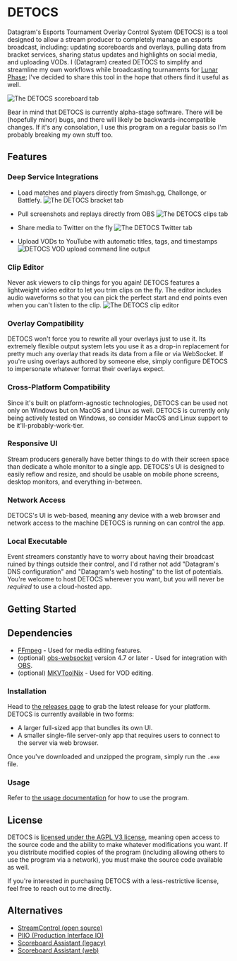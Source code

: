 # DETOCS
Datagram's Esports Tournament Overlay Control System (DETOCS) is a tool designed to allow a stream producer to completely manage an esports broadcast, including: updating scoreboards and overlays, pulling data from bracket services, sharing status updates and highlights on social media, and uploading VODs.
I (Datagram) created DETOCS to simplify and streamline my own workflows while broadcasting tournaments for [Lunar Phase](https://twitter.com/LunarPhaseProd); I've decided to share this tool in the hope that others find it useful as well.

![The DETOCS scoreboard tab](docs/images/tab_scoreboard.png)

Bear in mind that DETOCS is currently alpha-stage software.
There will be (hopefully minor) bugs, and there will likely be backwards-incompatible changes.
If it's any consolation, I use this program on a regular basis so I'm probably breaking my own stuff too.

## Features

### Deep Service Integrations
- Load matches and players directly from Smash.gg, Challonge, or Battlefy.
	![The DETOCS bracket tab](docs/images/tab_bracket.png)

- Pull screenshots and replays directly from OBS
	![The DETOCS clips tab](docs/images/tab_clips.png)

- Share media to Twitter on the fly
	![The DETOCS Twitter tab](docs/images/tab_twitter.png)

- Upload VODs to YouTube with automatic titles, tags, and timestamps
	![DETOCS VOD upload command line output](docs/images/vod_metadata.png)

### Clip Editor
Never ask viewers to clip things for you again!
DETOCS features a lightweight video editor to let you trim clips on the fly.
The editor includes audio waveforms so that you can pick the perfect start and end points even when you can't listen to the clip.
![The DETOCS clip editor](docs/images/tab_clips_video.png)

### Overlay Compatibility
DETOCS won't force you to rewrite all your overlays just to use it.
Its extremely flexible output system lets you use it as a drop-in replacement for pretty much any overlay that reads its data from a file or via WebSocket.
If you're using overlays authored by someone else, simply configure DETOCS to impersonate whatever format their overlays expect.

### Cross-Platform Compatibility
Since it's built on platform-agnostic technologies, DETOCS can be used not only on Windows but on MacOS and Linux as well.
DETOCS is currently only being actively tested on Windows, so consider MacOS and Linux support to be it'll-probably-work-tier.

### Responsive UI
Stream producers generally have better things to do with their screen space than dedicate a whole monitor to a single app.
DETOCS's UI is designed to easily reflow and resize, and should be usable on mobile phone screens, desktop monitors, and everything in-between.

### Network Access
DETOCS's UI is web-based, meaning any device with a web browser and network access to the machine DETOCS is running on can control the app.

### Local Executable
Event streamers constantly have to worry about having their broadcast ruined by things outside their control, and I'd rather not add "Datagram's DNS configuration" and "Datagram's web hosting" to the list of potentials.
You're welcome to host DETOCS wherever you want, but you will never be _required_ to use a cloud-hosted app.

## Getting Started

## Dependencies
- [FFmpeg](https://www.ffmpeg.org/) - Used for media editing features.
- (optional) [obs-websocket](https://github.com/Palakis/obs-websocket) version 4.7 or later - Used for integration with [OBS](https://obsproject.com/).
- (optional) [MKVToolNix](https://mkvtoolnix.download/) - Used for VOD editing.

### Installation
Head to [the releases page](https://github.com/data-enabler/detocs/releases) to grab the latest release for your platform.
DETOCS is currently available in two forms:
- A larger full-sized app that bundles its own UI.
- A smaller single-file server-only app that requires users to connect to the server via web browser.

Once you've downloaded and unzipped the program, simply run the `.exe` file.

### Usage
Refer to [the usage documentation](docs/index.md) for how to use the program.

## License
DETOCS is [licensed under the AGPL V3 license](LICENSE), meaning open access to the source code and the ability to make whatever modifications you want.
If you distribute modified copies of the program (including allowing others to use the program via a network), you must make the source code available as well.

If you're interested in purchasing DETOCS with a less-restrictive license, feel free to reach out to me directly.

## Alternatives
- [StreamControl (open source)](https://github.com/farpenoodle/StreamControl)
- [PIIO (Production Interface IO)](https://discord.gg/EegKzY4)
- [Scoreboard Assistant (legacy)](https://obsproject.com/forum/resources/scoreboard-assistant.112/)
- [Scoreboard Assistant (web)](http://8wr.io/)
